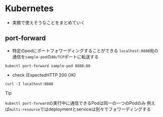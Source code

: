 # Kubernetes
- 実務で使えそうなことをまとめていく

## port-forward
-  特定のpodにポートフォワーディングすることができる
`localhost:8888`宛の通信を`sample-pod`の`80/TCP`ポートに転送する
```shell
kubectl port-forward sample-pod 8888:80
```
- check (ExpectedHTTP 200 OK)
```shell
curl -I localhost:8888 
```

> [!TIP]
> `kubectl port-forward`の実行中に通信できるPodは同一の一つのPodのみ
> 例えば`multi-resource`ではdeploymentとserviceは別々でフォワーディングする